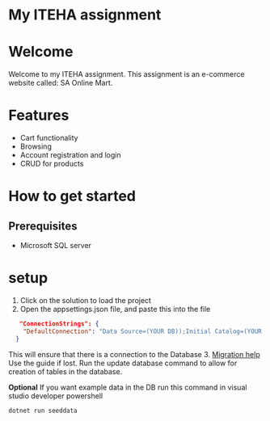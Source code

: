 # My ITEHA assignment
# Welcome
Welcome to my ITEHA assignment. This assignment is an e-commerce website called: SA Online Mart.

# Features
- Cart functionality
- Browsing
- Account registration and login
- CRUD for products

# How to get started
## Prerequisites
- Microsoft SQL server

# setup
1. Click on the solution to load the project
2. Open the appsettings.json file, and paste this into the file
```json
   "ConnectionStrings": {
    "DefaultConnection": "Data Source=(YOUR DB));Initial Catalog=(YOUR TABLE);Integrated Security=True;Pooling=False;Encrypt=False;Trust Server Certificate=False"
  }
```

This will ensure that there is a connection to the Database
3. [Migration help](https://learn.microsoft.com/en-us/ef/core/managing-schemas/migrations/?tabs=vs) Use the guide if lost.
Run the update database command to allow for creation of tables in the database.

**Optional**
If you want example data in the DB
run this command in visual studio developer powershell
```
dotnet run seeddata
```